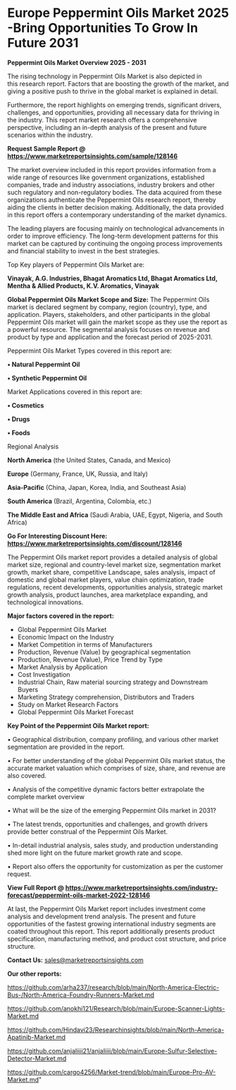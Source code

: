  # Europe Peppermint Oils Market 2025 -Bring Opportunities To Grow In Future 2031

<Strong> Peppermint Oils Market Overview 2025 - 2031</strong>

The rising technology in Peppermint Oils Market is also depicted in this research report. Factors that are boosting the growth of the market, and giving a positive push to thrive in the global market is explained in detail.

Furthermore, the report highlights on emerging trends, significant drivers, challenges, and opportunities, providing all necessary data for thriving in the industry. This report market research offers a comprehensive perspective, including an in-depth analysis of the present and future scenarios within the industry.

<strong>Request Sample Report @ <a href=https://www.marketreportsinsights.com/sample/128146>https://www.marketreportsinsights.com/sample/128146</a></strong>

The market overview included in this report provides information from a wide range of resources like government organizations, established companies, trade and industry associations, industry brokers and other such regulatory and non-regulatory bodies. The data acquired from these organizations authenticate the Peppermint Oils research report, thereby aiding the clients in better decision making. Additionally, the data provided in this report offers a contemporary understanding of the market dynamics.

The leading players are focusing mainly on technological advancements in order to improve efficiency. The long-term development patterns for this market can be captured by continuing the ongoing process improvements and financial stability to invest in the best strategies.

Top Key players of Peppermint Oils Market are:

<strong>Vinayak, A.G. Industries, Bhagat Aromatics Ltd, Bhagat Aromatics Ltd, Mentha & Allied Products, K.V. Aromatics, Vinayak</strong>

<strong><b>Global Peppermint Oils Market Scope and Size:</b></strong>
The Peppermint Oils market is declared segment by company, region (country), type, and application. Players, stakeholders, and other participants in the global Peppermint Oils market will gain the market scope as they use the report as a powerful resource. The segmental analysis focuses on revenue and product by type and application and the forecast period of 2025-2031.

Peppermint Oils Market Types covered in this report are:

<strong>• Natural Peppermint Oil

• Synthetic Peppermint Oil</strong>

Market Applications covered in this report are:

<strong>• Cosmetics

• Drugs

• Foods</strong> 

Regional Analysis

<strong>North America</strong> (the United States, Canada, and Mexico)

<strong>Europe</strong> (Germany, France, UK, Russia, and Italy)

<strong>Asia-Pacific</strong> (China, Japan, Korea, India, and Southeast Asia)

<strong>South America</strong> (Brazil, Argentina, Colombia, etc.)

<strong>The Middle East and Africa</strong> (Saudi Arabia, UAE, Egypt, Nigeria, and South Africa)

<strong>Go For Interesting Discount Here: <a href=https://www.marketreportsinsights.com/discount/128146>https://www.marketreportsinsights.com/discount/128146</a></strong>

The Peppermint Oils market report provides a detailed analysis of global market size, regional and country-level market size, segmentation market growth, market share, competitive Landscape, sales analysis, impact of domestic and global market players, value chain optimization, trade regulations, recent developments, opportunities analysis, strategic market growth analysis, product launches, area marketplace expanding, and technological innovations.

<strong><b>Major factors covered in the report:</b></strong>
<ul>
  <li>Global Peppermint Oils Market </li>
  <li>Economic Impact on the Industry</li>
  <li>Market Competition in terms of Manufacturers</li>
  <li>Production, Revenue (Value) by geographical segmentation</li>
  <li>Production, Revenue (Value), Price Trend by Type</li>
  <li>Market Analysis by Application</li>
  <li>Cost Investigation</li>
  <li>Industrial Chain, Raw material sourcing strategy and Downstream Buyers</li>
  <li>Marketing Strategy comprehension, Distributors and Traders</li>
  <li>Study on Market Research Factors</li>
  <li>Global Peppermint Oils Market Forecast</li>
</ul>

<strong><b>Key Point of the Peppermint Oils Market report:</b></strong>

• Geographical distribution, company profiling, and various other market segmentation are provided in the report.

• For better understanding of the global Peppermint Oils market status, the accurate market valuation which comprises of size, share, and revenue are also covered.

• Analysis of the competitive dynamic factors better extrapolate the complete market overview

• What will be the size of the emerging Peppermint Oils market in 2031?

• The latest trends, opportunities and challenges, and growth drivers provide better construal of the Peppermint Oils Market.

• In-detail industrial analysis, sales study, and production understanding shed more light on the future market growth rate and scope.

• Report also offers the opportunity for customization as per the customer request.

<strong><b>View Full Report @ <a href=https://www.marketreportsinsights.com/industry-forecast/peppermint-oils-market-2022-128146>https://www.marketreportsinsights.com/industry-forecast/peppermint-oils-market-2022-128146</a></b></strong>


At last, the Peppermint Oils Market report includes investment come analysis and development trend analysis. The present and future opportunities of the fastest growing international industry segments are coated throughout this report. This report additionally presents product specification, manufacturing method, and product cost structure, and price structure.

<strong>Contact Us:</strong>
sales@marketreportsinsights.com

<strong>Our other reports:</strong>

<a href=https://github.com/arha237/research/blob/main/North-America-Electric-Bus-/North-America-Foundry-Runners-Market.md>https://github.com/arha237/research/blob/main/North-America-Electric-Bus-/North-America-Foundry-Runners-Market.md</a>

<a href=https://github.com/anokhi121/Research/blob/main/Europe-Scanner-Lights-Market.md>https://github.com/anokhi121/Research/blob/main/Europe-Scanner-Lights-Market.md</a>

<a href=https://github.com/Hindavi23/Researchinsights/blob/main/North-America-Apatinib-Market.md>https://github.com/Hindavi23/Researchinsights/blob/main/North-America-Apatinib-Market.md</a>

<a href=https://github.com/anjaliiii21/anjaliiii/blob/main/Europe-Sulfur-Selective-Detector-Market.md>https://github.com/anjaliiii21/anjaliiii/blob/main/Europe-Sulfur-Selective-Detector-Market.md</a>

<a href=https://github.com/cargo4256/Market-trend/blob/main/Europe-Pro-AV-Market.md>https://github.com/cargo4256/Market-trend/blob/main/Europe-Pro-AV-Market.md</a>"
